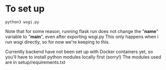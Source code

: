 # To set up
```
python3 wsgi.py
```
Note that for some reason, running flask run does not change the "__name__" variable to "__main__", even after exporting wsgi.py
This only happens when i run wsgi directly, so for now we're keeping to this.

Currently backend have not been set up with Docker containers yet, so you'll have to install python modules locally first (sorry!)
The modules used are in setup/requirements.txt

